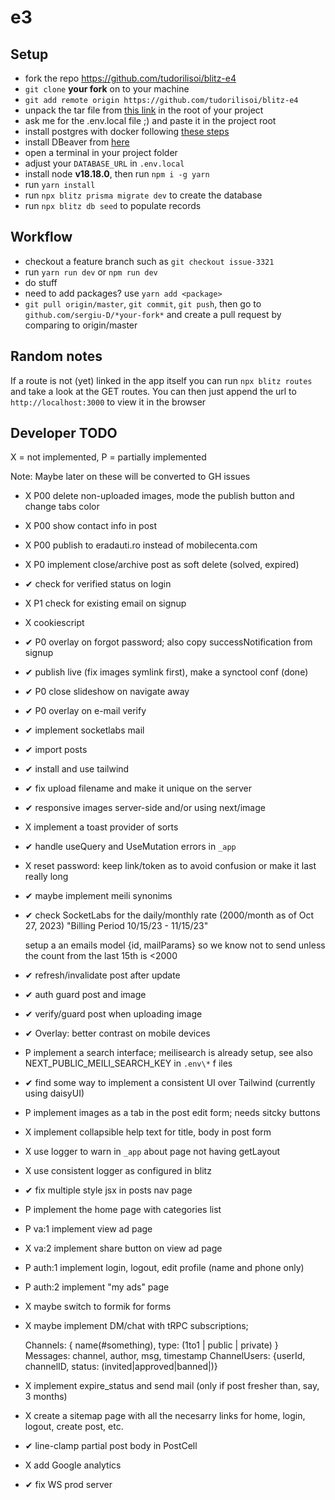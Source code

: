 # e3

## Setup

- fork the repo <https://github.com/tudorilisoi/blitz-e4>
- `git clone` **your fork** on to your machine
- `git add remote origin https://github.com/tudorilisoi/blitz-e4`
- unpack the tar file from [this link](https://drive.google.com/file/d/16J31FEiM-OQ7v1hbygz84C_2X1EM8T7D/view?usp=sharing>) in the root of your project
- ask me for the .env.local file ;) and paste it in the project root
- install postgres with docker following [these steps](https://www.commandprompt.com/education/how-to-install-and-set-up-docker-postgresql-environment)
- install DBeaver from [here](https://dbeaver.io/download/)
- open a terminal in your project folder
- adjust your `DATABASE_URL` in `.env.local`
- install node **v18.18.0**, then run `npm i -g yarn`
- run `yarn install`
- run `npx blitz prisma migrate dev` to create the database
- run `npx blitz db seed` to populate records

## Workflow

- checkout a feature branch such as `git checkout issue-3321`
- run `yarn run dev` or `npm run dev`
- do stuff
- need to add packages? use `yarn add <package>`
- `git pull origin/master`, `git commit`, `git push`, then go to `github.com/sergiu-D/*your-fork*` and create a pull request by comparing to origin/master

## Random notes

If a route is not (yet) linked in the app itself you can run
`npx blitz routes` and take a look at the GET routes. You can then just append the url to `http://localhost:3000` to view it in the browser

## Developer TODO

X = not implemented, P = partially implemented

Note: Maybe later on these will be converted to GH issues

- X P00 delete non-uploaded images, mode the publish button and change tabs color
- X P00 show contact info in post
- X P00 publish to eradauti.ro instead of mobilecenta.com
- X P0 implement close/archive post as soft delete (solved, expired)
- ✔ check for verified status on login
- X P1 check for existing email on signup
- X cookiescript
- ✔ P0 overlay on forgot password; also copy successNotification from signup
- ✔ publish live (fix images symlink first), make a synctool conf (done)
- ✔ P0 close slideshow on navigate away
- ✔ P0 overlay on e-mail verify
- ✔ implement socketlabs mail
- ✔ import posts
- ✔ install and use tailwind
- ✔ fix upload filename and make it unique on the server
- ✔ responsive images server-side and/or using next/image
- X implement a toast provider of sorts
- ✔ handle useQuery and UseMutation errors in `_app`
- X reset password: keep link/token as to avoid confusion or make it last really long
- ✔ maybe implement meili synonims
- ✔ check SocketLabs for the daily/monthly rate (2000/month as of Oct 27, 2023) "Billing Period 10/15/23 - 11/15/23"

  setup a an emails model {id, mailParams} so we know not to send unless the count from the last 15th is <2000

- ✔ refresh/invalidate post after update
- ✔ auth guard post and image
- ✔ verify/guard post when uploading image
- ✔ Overlay: better contrast on mobile devices
- P implement a search interface; meilisearch is already setup, see also NEXT_PUBLIC_MEILI_SEARCH_KEY in `.env\*` f iles
- ✔ find some way to implement a consistent UI over Tailwind (currently using daisyUI)
- P implement images as a tab in the post edit form; needs sitcky buttons
- X implement collapsible help text for title, body in post form
- X use logger to warn in `_app` about page not having getLayout
- X use consistent logger as configured in blitz
- ✔ fix multiple style jsx in posts nav page
- P implement the home page with categories list
- P va:1 implement view ad page
- X va:2 implement share button on view ad page
- P auth:1 implement login, logout, edit profile (name and phone only)
- P auth:2 implement "my ads" page
- X maybe switch to formik for forms
- X maybe implement DM/chat with tRPC subscriptions;

  Channels: { name(#something), type: (1to1 | public | private) }
  Messages: channel, author, msg, timestamp
  ChannelUsers: {userId, channelID, status: (invited|approved|banned|)}

- X implement expire_status and send mail (only if post fresher than, say, 3 months)
- X create a sitemap page with all the necesarry links for home, login, logout, create post, etc.
- ✔ line-clamp partial post body in PostCell
- X add Google analytics
- ✔ fix WS prod server
